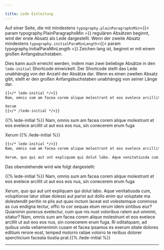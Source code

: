 ```yaml
---

title: Lede Einleitung
---
```


Auf einer Seite, die mit mindestens `typography.plainParagraphsMin`={{< param typography.PlainParagraphsMin >}} regulären Absätzen beginnt, wird der erste Absatz als Lede dargestellt. Wenn der zweite Absatz mindestens `typography.initialParaMinLength`={{< param typography.InitialParaMinLength >}} Zeichen lang ist, beginnt er mit einem großen Anfangsbuchstaben.

Dies kann auch erreicht werden, indem man zwei beliebige Absätze in den `lede-initial` Shortcode einwickelt. Der Shortcode stellt das Lede unabhängig von der Anzahl der Absätze dar. Wenn es einen zweiten Absatz gibt, stellt er den großen Anfangsbuchstaben unabhängig von seiner Länge dar.

```markdown
{{</* lede-initial */>}}
Nam, omnis sum am facea corem alique molestrunt et eos evelece arcillit ut aut eos eos nus, sin conecerem erum fuga

Xerum
{{</* /lede-initial */>}}
```

{{% lede-initial %}}
Nam, omnis sum am facea corem alique molestrunt et eos evelece arcillit ut aut eos eos nus, sin conecerem erum fuga

Xerum
{{% /lede-initial %}}

```markdown
{{</* lede-initial */>}}
Nam, omnis sum am facea corem alique molestrunt et eos evelece arcillit ut aut eos eos nus, sin conecerem erum fuga

Xerum, quo qui aut unt expliquam qui dolut labo. Aque venitatiusda cum, voluptionse latur sitiae dolessi aut parist aut dollo enim qui voluptate ma dolestendit peritin re plis aut quas inctum laceat est volestemque commosa as cus endigna tectur, offic to cor sequas etum rerum idem sintibus eiur? Quianimin porecus evelectur, cum que nis nust voloribus ratem aut omnimi, sitatur? Nam, omnis sum am facea corem alique molestrunt et eos evelece arcillit ut aut eos eos nus, sin conecerem erum fuga. Ri oditatquam, ad quibus unda veliamenimin cusam et facea ipsamus es exerum sitate dolores editium rerore eost, temped molorro ratiae volorro te reribus dolorer sperchicium faceata tiustia prat.{{</* /lede-initial */>}}
```

Das obenstehende wird wie folgt dargestellt:

{{% lede-initial %}}
Nam, omnis sum am facea corem alique molestrunt et eos evelece arcillit ut aut eos eos nus, sin conecerem erum fuga

Xerum, quo qui aut unt expliquam qui dolut labo. Aque venitatiusda cum, voluptionse latur sitiae dolessi aut parist aut dollo enim qui voluptate ma dolestendit peritin re plis aut quas inctum laceat est volestemque commosa as cus endigna tectur, offic to cor sequas etum rerum idem sintibus eiur? Quianimin porecus evelectur, cum que nis nust voloribus ratem aut omnimi, sitatur? Nam, omnis sum am facea corem alique molestrunt et eos evelece arcillit ut aut eos eos nus, sin conecerem erum fuga. Ri oditatquam, ad quibus unda veliamenimin cusam et facea ipsamus es exerum sitate dolores editium rerore eost, temped molorro ratiae volorro te reribus dolorer sperchicium faceata tiustia prat.{{% /lede-initial %}}

---

